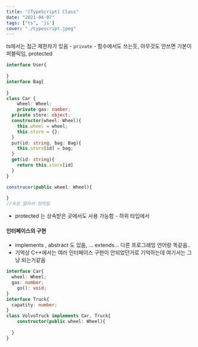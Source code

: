 ```yaml
---
title: "[TypeScript] Class"
date: "2021-04-07"
tags: ["ts", 'js']
cover: "./typescript.jpeg"
---
```


ts에서는 접근 제한자가 있음 - `private` - 함수에서도 쓰는듯, 아무것도 안쓰면 기본이 퍼블릭임, protected

```typescript
interface User{
  
}
interface Bag{
  
}
class Car {
	wheel: Wheel;
	private gas: number;
  private store: object;
  constructor(wheel: Wheel){
    this.wheel = wheel;
    this.store = {};
  }
  put(id: string, bag: Bag){
    this.store[id] = bag;
  }
  get(id: string){
    return this.store[id]
  }
}

construcor(public wheel: Wheel){
  
}
//속성 알아서 정의됨
```

* protected 는 상속받은 곳에서도 사용 가능함 - 하위 타입에서



#### 인터페이스의 구현 

* implements , abstract 도 있음, ... extends... 다른 프로그래밍 언어랑 똑같음..
* 기억상 C++에서는 여러 인터페이스 구현이 안되었던거로 기억하는데 여기서는 그냥 되는거같음

```typescript
interface Car{
  wheel: Wheel;
  gas: number;
	go(): void;
}
interface Truck{
  capatity: number;
}
class VolvoTruck implements Car, Truck{
	constructor(public wheel: Wheel){
    
  }
}


```

 